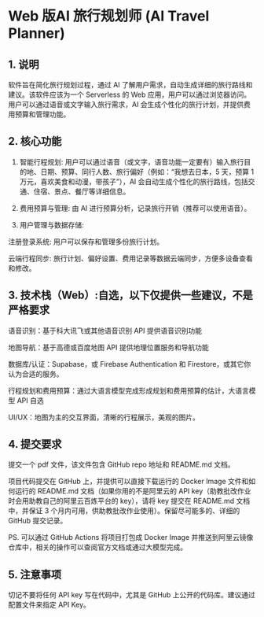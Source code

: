 # Web 版AI 旅行规划师 (AI Travel Planner)

## 1. 说明

软件旨在简化旅行规划过程，通过 AI 了解用户需求，自动生成详细的旅行路线和建议。该软件应该为一个 Serverless 的 Web 应用，用户可以通过浏览器访问。用户可以通过语音或文字输入旅行需求，AI 会生成个性化的旅行计划，并提供费用预算和管理功能。

## 2. 核心功能

1. 智能行程规划: 用户可以通过语音（或文字，语音功能一定要有）输入旅行目的地、日期、预算、同行人数、旅行偏好（例如：“我想去日本，5 天，预算 1 万元，喜欢美食和动漫，带孩子”），AI 会自动生成个性化的旅行路线，包括交通、住宿、景点、餐厅等详细信息。

2. 费用预算与管理: 由 AI 进行预算分析，记录旅行开销（推荐可以使用语音）。

3. 用户管理与数据存储:

注册登录系统: 用户可以保存和管理多份旅行计划。

云端行程同步: 旅行计划、偏好设置、费用记录等数据云端同步，方便多设备查看和修改。

## 3. 技术栈（Web）:自选，以下仅提供一些建议，不是严格要求

语音识别：基于科大讯飞或其他语音识别 API 提供语音识别功能

地图导航：基于高德或百度地图 API 提供地理位置服务和导航功能

数据库/认证：Supabase，或 Firebase Authentication 和 Firestore，或其它你认为合适的服务。

行程规划和费用预算：通过大语言模型完成形成规划和费用预算的估计，大语言模型 API 自选

UI/UX：地图为主的交互界面，清晰的行程展示，美观的图片。

## 4. 提交要求

提交一个 pdf 文件，该文件包含 GitHub repo 地址和 README.md 文档。

项目代码提交在 GitHub 上，并提供可以直接下载运行的 Docker Image 文件和如何运行的 README.md 文档（如果你用的不是阿里云的 API key（助教批改作业时会用助教自己的阿里云百炼平台的 key），请将 key 提交在 README.md 文档中，并保证 3 个月内可用，供助教批改作业使用）。保留尽可能多的、详细的GitHub 提交记录。

PS. 可以通过 GitHub Actions 将项目打包成 Docker Image 并推送到阿里云镜像仓库中，相关的操作可以查阅官方文档或通过大模型完成。

## 5. 注意事项

切记不要将任何 API key 写在代码中，尤其是 GitHub 上公开的代码库。建议通过配置文件来指定 API Key。
